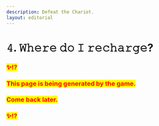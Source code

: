 ```yaml
---
description: Defeat the Chariot.
layout: editorial
---
```


# 𝟺. 𝚆𝚑𝚎𝚛𝚎 𝚍𝚘 𝙸 𝚛𝚎𝚌𝚑𝚊𝚛𝚐𝚎?

### <mark style="color:red;">✨⁉️</mark>&#x20;

### <mark style="color:red;">This page is being generated by the game.</mark>&#x20;

### <mark style="color:red;">Come back later.</mark>

### <mark style="color:red;">✨⁉️</mark>
